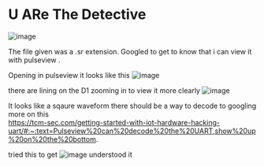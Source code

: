 # U ARe The Detective 
![image](https://github.com/user-attachments/assets/99eb59f0-1e4f-4aa3-a7fe-2650f38b8103)

The file given was a .sr extension. Googled to get to know that i can view it with pulseview . 

Opening in pulseview it looks like this 
![image](https://github.com/user-attachments/assets/988f2fb6-5932-4508-b984-f29ea59f513a)

there are lining on the D1 zooming in to view it more clearly 
![image](https://github.com/user-attachments/assets/a5335369-60fd-4aae-8050-1707a05e0323)

It looks like a sqaure waveform there should be a way to decode to googling more on this  
https://tcm-sec.com/getting-started-with-iot-hardware-hacking-uart/#:~:text=Pulseview%20can%20decode%20the%20UART,show%20up%20on%20the%20bottom.

tried this to get 
![image](https://github.com/user-attachments/assets/0b010586-3ecb-4630-b415-1bda7585888f)
understood it 
